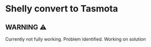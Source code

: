 # Shelly convert to Tasmota

## WARNING :warning:

Currently not fully working. Problem identified. Working on solution
